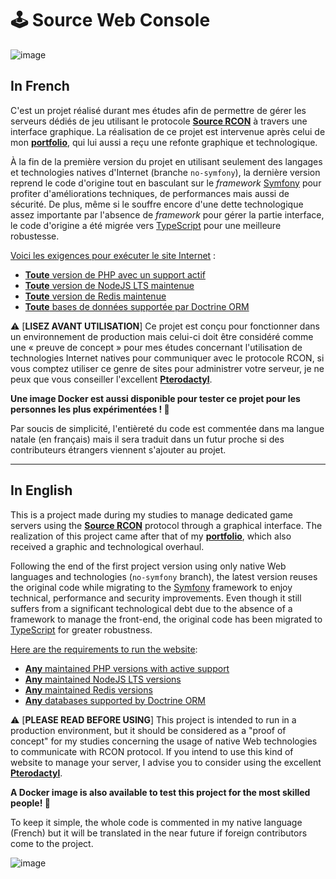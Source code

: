 # 🕹️ Source Web Console

![image](https://user-images.githubusercontent.com/26360935/165751507-f0c82948-3a4f-4220-9817-fc04769480ad.svg)

## In French

C'est un projet réalisé durant mes études afin de permettre de gérer les serveurs dédiés de jeu utilisant le protocole **[Source RCON](https://developer.valvesoftware.com/wiki/Source_RCON_Protocol)** à travers une interface graphique. La réalisation de ce projet est intervenue après celui de mon **[portfolio](https://github.com/FlorianLeChat/Portfolio)**, qui lui aussi a reçu une refonte graphique et technologique.

À la fin de la première version du projet en utilisant seulement des langages et technologies natives d'Internet (branche `no-symfony`), la dernière version reprend le code d'origine tout en basculant sur le *framework* [Symfony](https://symfony.com/) pour profiter d'améliorations techniques, de performances mais aussi de sécurité. De plus, même si le souffre encore d'une dette technologique assez importante par l'absence de *framework* pour gérer la partie interface, le code d'origine a été migrée vers [TypeScript](https://www.typescriptlang.org/) pour une meilleure robustesse.

<ins>Voici les exigences pour exécuter le site Internet</ins> :
* [**Toute** version de PHP avec un support actif](https://www.php.net/supported-versions.php)
* [**Toute** version de NodeJS LTS maintenue](https://github.com/nodejs/release#release-schedule)
* [**Toute** version de Redis maintenue](https://docs.redis.com/latest/rs/installing-upgrading/install/plan-deployment/supported-platforms/)
* [**Toute** bases de données supportée par Doctrine ORM](https://www.doctrine-project.org/projects/doctrine-dbal/en/current/reference/platforms.html)

⚠️ [**LISEZ AVANT UTILISATION**] Ce projet est conçu pour fonctionner dans un environnement de production mais celui-ci doit être considéré comme une « preuve de concept » pour mes études concernant l'utilisation de technologies Internet natives pour communiquer avec le protocole RCON, si vous comptez utiliser ce genre de sites pour administrer votre serveur, je ne peux que vous conseiller l'excellent [**Pterodactyl**](https://pterodactyl.io/).

**Une image Docker est aussi disponible pour tester ce projet pour les personnes les plus expérimentées ! 🐳**

Par soucis de simplicité, l'entièreté du code est commentée dans ma langue natale (en français) mais il sera traduit dans un futur proche si des contributeurs étrangers viennent s'ajouter au projet.

___

## In English

This is a project made during my studies to manage dedicated game servers using the **[Source RCON](https://developer.valvesoftware.com/wiki/Source_RCON_Protocol)** protocol through a graphical interface. The realization of this project came after that of my **[portfolio](https://github.com/FlorianLeChat/Portfolio)**, which also received a graphic and technological overhaul.

Following the end of the first project version using only native Web languages and technologies (`no-symfony` branch), the latest version reuses the original code while migrating to the [Symfony](https://symfony.com/) framework to enjoy technical, performance and security improvements. Even though it still suffers from a significant technological debt due to the absence of a framework to manage the front-end, the original code has been migrated to [TypeScript](https://www.typescriptlang.org/) for greater robustness.

<ins>Here are the requirements to run the website</ins>:
* [**Any** maintained PHP versions with active support](https://www.php.net/supported-versions.php)
* [**Any** maintained NodeJS LTS versions](https://github.com/nodejs/release#release-schedule)
* [**Any** maintained Redis versions](https://docs.redis.com/latest/rs/installing-upgrading/install/plan-deployment/supported-platforms/)
* [**Any** databases supported by Doctrine ORM](https://www.doctrine-project.org/projects/doctrine-dbal/en/current/reference/platforms.html)

⚠️ [**PLEASE READ BEFORE USING**] This project is intended to run in a production environment, but it should be considered as a "proof of concept" for my studies concerning the usage of native Web technologies to communicate with RCON protocol. If you intend to use this kind of website to manage your server, I advise you to consider using the excellent [**Pterodactyl**](https://pterodactyl.io/).

**A Docker image is also available to test this project for the most skilled people! 🐳**

To keep it simple, the whole code is commented in my native language (French) but it will be translated in the near future if foreign contributors come to the project.

![image](https://github.com/FlorianLeChat/Source-Web-Console/assets/26360935/0aaed929-a530-4c41-bdbc-2e05eab82e9e)